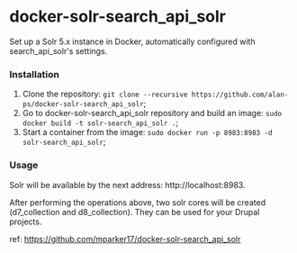 # docker-solr-search_api_solr
Set up a Solr 5.x instance in Docker, automatically configured with search_api_solr's settings.

### Installation
1. Clone the repository: `git clone --recursive https://github.com/alan-ps/docker-solr-search_api_solr`;
2. Go to docker-solr-search_api_solr repository and build an image: `sudo docker build -t solr-search_api_solr .`;
3. Start a container from the image: `sudo docker run -p 8983:8983 -d solr-search_api_solr`;

### Usage
Solr will be available by the next address: http://localhost:8983.

After performing the operations above, two solr cores will be created (d7_collection and d8_collection). They can be used for your Drupal projects.

ref: https://github.com/mparker17/docker-solr-search_api_solr
